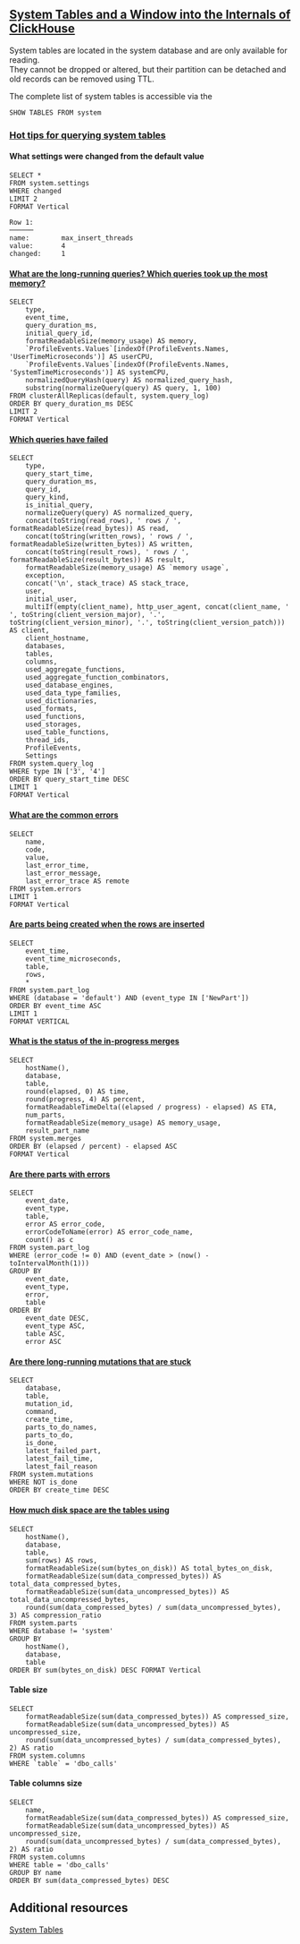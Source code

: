 ## [System Tables and a Window into the Internals of ClickHouse](https://clickhouse.com/blog/clickhouse-debugging-issues-with-system-tables)
System tables are located in the system database and are only available for reading.   
They cannot be dropped or altered, but their partition can be detached and old records can be removed using TTL.   

The complete list of system tables is accessible via the 
```
SHOW TABLES FROM system
```
### [Hot tips for querying system tables](https://clickhouse.com/blog/clickhouse-debugging-issues-with-system-tables#hot-tips-for-querying-system-tables)
#### What settings were changed from the default value
```
SELECT *
FROM system.settings
WHERE changed
LIMIT 2
FORMAT Vertical

Row 1:
──────
name:        max_insert_threads
value:       4
changed:     1
```
#### [What are the long-running queries? Which queries took up the most memory?](https://clickhouse.com/blog/clickhouse-debugging-issues-with-system-tables#what-are-the-long-running-queries-which-queries-took-up-the-most-memory)
```
SELECT
    type,
    event_time,
    query_duration_ms,
    initial_query_id,
    formatReadableSize(memory_usage) AS memory,
    `ProfileEvents.Values`[indexOf(ProfileEvents.Names, 'UserTimeMicroseconds')] AS userCPU,
    `ProfileEvents.Values`[indexOf(ProfileEvents.Names, 'SystemTimeMicroseconds')] AS systemCPU,
    normalizedQueryHash(query) AS normalized_query_hash,
    substring(normalizeQuery(query) AS query, 1, 100)
FROM clusterAllReplicas(default, system.query_log)
ORDER BY query_duration_ms DESC
LIMIT 2
FORMAT Vertical
```
#### [Which queries have failed](https://clickhouse.com/blog/clickhouse-debugging-issues-with-system-tables#which-queries-have-failed)
```
SELECT
    type,
    query_start_time,
    query_duration_ms,
    query_id,
    query_kind,
    is_initial_query,
    normalizeQuery(query) AS normalized_query,
    concat(toString(read_rows), ' rows / ', formatReadableSize(read_bytes)) AS read,
    concat(toString(written_rows), ' rows / ', formatReadableSize(written_bytes)) AS written,
    concat(toString(result_rows), ' rows / ', formatReadableSize(result_bytes)) AS result,
    formatReadableSize(memory_usage) AS `memory usage`,
    exception,
    concat('\n', stack_trace) AS stack_trace,
    user,
    initial_user,
    multiIf(empty(client_name), http_user_agent, concat(client_name, ' ', toString(client_version_major), '.', toString(client_version_minor), '.', toString(client_version_patch))) AS client,
    client_hostname,
    databases,
    tables,
    columns,
    used_aggregate_functions,
    used_aggregate_function_combinators,
    used_database_engines,
    used_data_type_families,
    used_dictionaries,
    used_formats,
    used_functions,
    used_storages,
    used_table_functions,
    thread_ids,
    ProfileEvents,
    Settings
FROM system.query_log
WHERE type IN ['3', '4']
ORDER BY query_start_time DESC
LIMIT 1
FORMAT Vertical
```
#### [What are the common errors](https://clickhouse.com/blog/clickhouse-debugging-issues-with-system-tables#what-are-the-common-errors)
```
SELECT
    name,
    code,
    value,
    last_error_time,
    last_error_message,
    last_error_trace AS remote
FROM system.errors
LIMIT 1
FORMAT Vertical
```
#### [Are parts being created when the rows are inserted](https://clickhouse.com/blog/clickhouse-debugging-issues-with-system-tables#are-parts-being-created-when-the-rows-are-inserted)
```
SELECT
    event_time,
    event_time_microseconds,
	table,
    rows,
	*
FROM system.part_log
WHERE (database = 'default') AND (event_type IN ['NewPart'])
ORDER BY event_time ASC
LIMIT 1
FORMAT VERTICAL
```
#### [What is the status of the in-progress merges](https://clickhouse.com/blog/clickhouse-debugging-issues-with-system-tables#what-is-the-status-of-the-in-progress-merges)
```
SELECT
    hostName(),
    database,
    table,
    round(elapsed, 0) AS time,
    round(progress, 4) AS percent,
    formatReadableTimeDelta((elapsed / progress) - elapsed) AS ETA,
    num_parts,
    formatReadableSize(memory_usage) AS memory_usage,
    result_part_name
FROM system.merges
ORDER BY (elapsed / percent) - elapsed ASC
FORMAT Vertical
```
#### [Are there parts with errors](https://clickhouse.com/blog/clickhouse-debugging-issues-with-system-tables#are-there-parts-with-errors)
```
SELECT
    event_date,
    event_type,
    table,
    error AS error_code,
    errorCodeToName(error) AS error_code_name,
    count() as c
FROM system.part_log
WHERE (error_code != 0) AND (event_date > (now() - toIntervalMonth(1)))
GROUP BY
    event_date,
    event_type,
    error,
    table
ORDER BY
    event_date DESC,
    event_type ASC,
    table ASC,
    error ASC
```
#### [Are there long-running mutations that are stuck](https://clickhouse.com/blog/clickhouse-debugging-issues-with-system-tables#are-there-long-running-mutations-that-are-stuck)
```
SELECT
    database,
    table,
    mutation_id,
    command,
    create_time,
    parts_to_do_names,
    parts_to_do,
    is_done,
    latest_failed_part,
    latest_fail_time,
    latest_fail_reason
FROM system.mutations
WHERE NOT is_done
ORDER BY create_time DESC
```
#### [How much disk space are the tables using](https://clickhouse.com/blog/clickhouse-debugging-issues-with-system-tables#how-much-disk-space-are-the-tables-using)
```
SELECT
    hostName(),
    database,
    table,
    sum(rows) AS rows,
    formatReadableSize(sum(bytes_on_disk)) AS total_bytes_on_disk,
    formatReadableSize(sum(data_compressed_bytes)) AS total_data_compressed_bytes,
    formatReadableSize(sum(data_uncompressed_bytes)) AS total_data_uncompressed_bytes,
    round(sum(data_compressed_bytes) / sum(data_uncompressed_bytes), 3) AS compression_ratio
FROM system.parts
WHERE database != 'system'
GROUP BY
    hostName(),
    database,
    table
ORDER BY sum(bytes_on_disk) DESC FORMAT Vertical
```
#### Table size
```
SELECT
    formatReadableSize(sum(data_compressed_bytes)) AS compressed_size,
    formatReadableSize(sum(data_uncompressed_bytes)) AS uncompressed_size,
    round(sum(data_uncompressed_bytes) / sum(data_compressed_bytes), 2) AS ratio
FROM system.columns
WHERE `table` = 'dbo_calls'
```
#### Table columns size
```
SELECT
    name,
    formatReadableSize(sum(data_compressed_bytes)) AS compressed_size,
    formatReadableSize(sum(data_uncompressed_bytes)) AS uncompressed_size,
    round(sum(data_uncompressed_bytes) / sum(data_compressed_bytes), 2) AS ratio
FROM system.columns
WHERE table = 'dbo_calls'
GROUP BY name
ORDER BY sum(data_compressed_bytes) DESC
```

## Additional resources
[System Tables](https://clickhouse.com/docs/en/operations/system-tables)   












